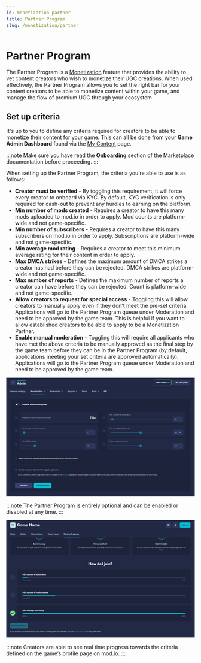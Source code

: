 ```yaml
---
id: monetization-partner
title: Partner Program
slug: /monetization/partner
---
```


# Partner Program

The Partner Program is a [Monetization](/monetization) feature that provides the ability to vet content creators who wish to monetize their UGC creations. When used effectively, the Partner Program allows you to set the right bar for your content creators to be able to monetize content within your game, and manage the flow of premium UGC through your ecosystem.

## Set up criteria

It's up to you to define any criteria required for creators to be able to monetize their content for your game. This can all be done from your **Game Admin Dashboard** found via the [My Content](https://mod.io/content) page.

:::note
Make sure you have read the [**Onboarding**](/monetization/onboarding) section of the Marketplace documentation before proceeding.
:::

When setting up the Partner Program, the criteria you’re able to use is as follows:

- **Creator must be verified** - By toggling this requirement, it will force every creator to onboard via KYC. By default, KYC verification is only required for cash-out to prevent any hurdles to earning on the platform.
- **Min number of mods created** - Requires a creator to have this many mods uploaded to mod.io in order to apply. Mod counts are platform-wide and not game-specific.
- **Min number of subscribers** - Requires a creator to have this many subscribers on mod.io in order to apply. Subscriptions are platform-wide and not game-specific.
- **Min average mod rating** - Requires a creator to meet this minimum average rating for their content in order to apply.
- **Max DMCA strikes** - Defines the maximum amount of DMCA strikes a creator has had before they can be rejected. DMCA strikes are platform-wide and not game-specific.
- **Max number of reports** - Defines the maximum number of reports a creator can have before they can be rejected. Count is platform-wide and not game-specific.
- **Allow creators to request for special access** - Toggling this will allow creators to manually apply even if they don’t meet the pre-set criteria. Applications will go to the Partner Program queue under Moderation and need to be approved by the game team. This is helpful if you want to allow established creators to be able to apply to be a Monetization Partner.
- **Enable manual moderation** - Toggling this will require all applicants who have met the above criteria to be manually approved as the final step by the game team before they can be in the Partner Program (by default, applications meeting your set criteria are approved automatically). Applications will go to the Partner Program queue under Moderation and need to be approved by the game team.

![Partner Program Setup](img/partner-program-1.png)

:::note
The Partner Program is entirely optional and can be enabled or disabled at any time.
:::

![Partner Program Requirements Page](img/partner-program-2.png)

:::note
Creators are able to see real time progress towards the criteria defined on the game’s profile page on mod.io.
:::
